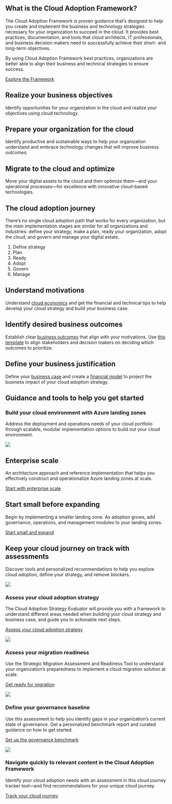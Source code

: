 ## What is the Cloud Adoption Framework?

The Cloud Adoption Framework is proven guidance that’s designed to help you create and implement the business and technology strategies necessary for your organization to succeed in the cloud. It provides best practices, documentation, and tools that cloud architects, IT professionals, and business decision makers need to successfully achieve their short- and long-term objectives.

By using Cloud Adoption Framework best practices, organizations are better able to align their business and technical strategies to ensure success.

[Explore the Framework](https://docs.microsoft.com/en-us/azure/cloud-adoption-framework/)

## Realize your business objectives

Identify opportunities for your organization in the cloud and realize your objectives using cloud technology.

## Prepare your organization for the cloud

Identify productive and sustainable ways to help your organization understand and embrace technology changes that will improve business outcomes.

## Migrate to the cloud and optimize

Move your digital assets to the cloud and then optimize them—and your operational processes—for excellence with innovative cloud-based technologies.

## The cloud adoption journey

There’s no single cloud adoption path that works for every organization, but the main implementation stages are similar for all organizations and industries: define your strategy, make a plan, ready your organization, adopt the cloud, and govern and manage your digital estate.

1. Define strategy 
2. Plan 
3. Ready 
4. Adopt 
5. Govern 
6. Manage

## Understand motivations

Understand [cloud economics](https://azure.microsoft.com/en-us/overview/cloud-economics/) and get the financial and technical tips to help develop your cloud strategy and build your business case.

## Identify desired business outcomes

Establish clear [business outcomes](https://aka.ms/adopt/strategy/businessoutcomes) that align with your motivations. Use [this template](https://aka.ms/adopt/strategy/businessoutcomes/template) to align stakeholders and decision makers on deciding which outcomes to prioritize.

## Define your business justification

Define your [business case](https://aka.ms/adopt/strategy/businesscase) and create a [financial model](https://aka.ms/adopt/strategy/financialmodels) to project the business impact of your cloud adoption strategy.

## Guidance and tools to help you get started

### Build your cloud environment with Azure landing zones

Address the deployment and operations needs of your cloud portfolio through scalable, modular implementation options to build out your cloud environment.

![](https://azurecomcdn.azureedge.net/cvt-59c970d4a01a11a415d21d7b1e89b8cee263ddbfcc45158b1719792a36bbb47b/images/page/overview/cloud-enablement/cloud-adoption-framework/guidance-and-tools.svg)

## Enterprise scale

An architecture approach and reference implementation that helps you effectively construct and operationalize Azure landing zones at scale.

[Start with enterprise scale](https://docs.microsoft.com/en-us/azure/cloud-adoption-framework/ready/enterprise-scale/)

## Start small before expanding

Begin by implementing a smaller landing zone. As adoption grows, add governance, operations, and management modules to your landing zones.

[Start small and expand](https://docs.microsoft.com/en-us/azure/cloud-adoption-framework/ready/landing-zone/migrate-landing-zone/)

## Keep your cloud journey on track with assessments

Discover tools and personalized recommendations to help you explore cloud adoption, define your strategy, and remove blockers.

![](https://azurecomcdn.azureedge.net/cvt-59c970d4a01a11a415d21d7b1e89b8cee263ddbfcc45158b1719792a36bbb47b/images/page/overview/cloud-enablement/cloud-adoption-framework/value-prop-strategy.png)

### Assess your cloud adoption strategy

The Cloud Adoption Strategy Evaluator will provide you with a framework to understand different areas needed when building your cloud strategy and business case, and guide you to actionable next steps.

[Assess your cloud adoption strategy](https://docs.microsoft.com/en-us/assessments/?mode=pre-assessment&id=8fefc6d5-97ac-42b3-8e97-d82701e55bab)

![](https://azurecomcdn.azureedge.net/cvt-59c970d4a01a11a415d21d7b1e89b8cee263ddbfcc45158b1719792a36bbb47b/images/page/overview/cloud-enablement/cloud-adoption-framework/value-prop-2.png)

### Assess your migration readiness

Use the Strategic Migration Assessment and Readiness Tool to understand your organization’s preparedness to implement a cloud migration solution at scale.

[Get ready for migration](https://aka.ms/smarttool)

![](https://azurecomcdn.azureedge.net/cvt-59c970d4a01a11a415d21d7b1e89b8cee263ddbfcc45158b1719792a36bbb47b/images/page/overview/cloud-enablement/cloud-adoption-framework/value-prop-3.png)

### Define your governance baseline

Use this assessment to help you identify gaps in your organization’s current state of governance. Get a personalized benchmark report and curated guidance on how to get started.

[Set up the governance benchmark](https://aka.ms/adopt/gov/assess)

![](https://azurecomcdn.azureedge.net/cvt-59c970d4a01a11a415d21d7b1e89b8cee263ddbfcc45158b1719792a36bbb47b/images/page/overview/cloud-enablement/cloud-adoption-framework/value-prop-1.png)

### Navigate quickly to relevant content in the Cloud Adoption Framework

Identify your cloud adoption needs with an assessment in this cloud journey tracker tool—and find recommendations for your unique cloud journey.

[Track your cloud journey](https://aka.ms/adopt/journeytracker)
